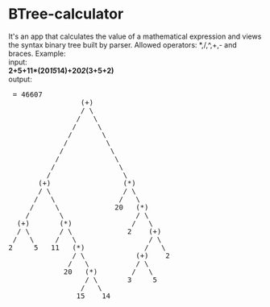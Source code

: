 # BTree-calculator
It's an app that calculates the value of a mathematical expression and views the syntax binary tree built by parser. Allowed operators: \*,/,^,+,- and braces.
Example:<br>
input:<br>
<b>2+5+11*(20*15*14)+20*2*(3+5+2)</b><br>
output:<br>
 <pre>
 = 46607
                 (+)                       
                 / \                       
                /   \                      
               /     \                     
              /       \                    
             /         \                   
            /           \                  
           /             \                 
          /               \                
         /                 \               
       (+)                 (*)             
       / \                 / \             
      /   \               /   \            
     /     \             20   (*)          
    /       \                 / \          
  (+)       (*)              /   \         
  / \       / \             2    (+)       
 /   \     /   \                 / \       
2     5   11   (*)              /   \      
               / \            (+)    2     
              /   \           / \          
             20   (*)        /   \         
                  / \       3     5        
                 /   \                     
                15    14         
</pre>

